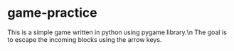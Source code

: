 # game-practice

This is a simple game written in python using pygame library.\n
The goal is to escape the incoming blocks using the arrow keys.
